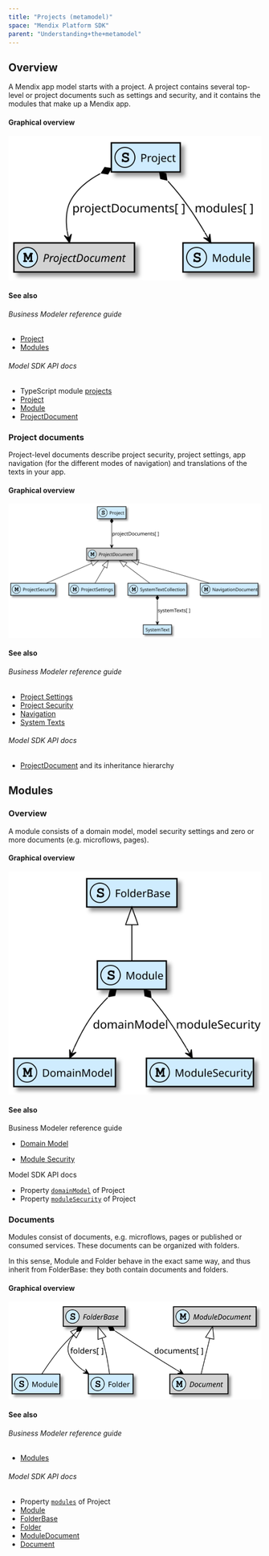 ```yaml
---
title: "Projects (metamodel)"
space: "Mendix Platform SDK"
parent: "Understanding+the+metamodel"
---
```

## Overview

A Mendix app model starts with a project. A project contains several top-level or project documents such as settings and security, and it contains the modules that make up a Mendix app.

#### Graphical overview

![](attachments/16057002/16842800.svg)

#### See also

###### Business Modeler reference guide

*   [Project](/refguide6/Project)
*   [Modules](/refguide6/Modules)

###### Model SDK API docs

*   TypeScript module [projects](https://apidocs.mendix.com/modelsdk/latest/modules/projects.html)
*   [Project](https://apidocs.mendix.com/modelsdk/latest/classes/projects.project.html)
*   [Module](https://apidocs.mendix.com/modelsdk/latest/classes/projects.module.html)
*   [ProjectDocument](https://apidocs.mendix.com/modelsdk/latest/classes/projects.projectdocument.html)

### Project documents

Project-level documents describe project security, project settings, app navigation (for the different modes of navigation) and translations of the texts in your app.

#### Graphical overview

![](attachments/16057002/16842801.svg)

#### See also

###### Business Modeler reference guide

*   [Project Settings](/refguide6/Project+Settings)
*   [Project Security](/refguide6/Project+Security)
*   [Navigation](/refguide6/Navigation)
*   [System Texts](/refguide6/System+Texts)

###### Model SDK API docs

*   [ProjectDocument](https://apidocs.mendix.com/modelsdk/latest/classes/projects.projectdocument.html) and its inheritance hierarchy

## Modules

### Overview

A module consists of a domain model, model security settings and zero or more documents (e.g. microflows, pages).

#### Graphical overview

![](attachments/16057002/18582255.svg)

#### See also

Business Modeler reference guide

*   [Domain Model](/refguide6/Domain+Model)

*   [Module Security](/refguide6/Module+Security)

Model SDK API docs

*   Property [`domainModel`](https://apidocs.mendix.com/modelsdk/latest/classes/projects.module.html#domainmodel) of Project
*   Property [`moduleSecurity`](https://apidocs.mendix.com/modelsdk/latest/classes/projects.module.html#modulesecurity) of Project

### Documents

Modules consist of documents, e.g. microflows, pages or published or consumed services. These documents can be organized with folders.

In this sense, Module and Folder behave in the exact same way, and thus inherit from FolderBase: they both contain documents and folders.

#### Graphical overview

![](attachments/16057002/18582254.svg)

#### See also

###### Business Modeler reference guide

*   [Modules](/refguide6/Modules)

###### Model SDK API docs

*   Property [`modules`](https://apidocs.mendix.com/modelsdk/latest/classes/projects.project.html#modules) of Project
*   [Module](https://apidocs.mendix.com/modelsdk/latest/classes/projects.module.html)
*   [FolderBase](https://apidocs.mendix.com/modelsdk/latest/classes/projects.folderbase.html)
*   [Folder](https://apidocs.mendix.com/modelsdk/latest/classes/projects.folder.html)
*   [ModuleDocument](https://apidocs.mendix.com/modelsdk/latest/classes/projects.moduledocument.html)
*   [Document](https://apidocs.mendix.com/modelsdk/latest/classes/projects.document.html)
